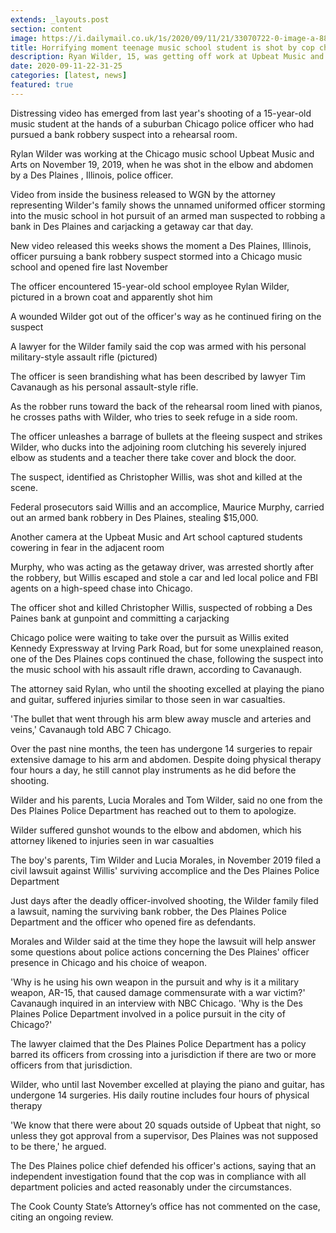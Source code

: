 ```yaml
---
extends: _layouts.post
section: content
image: https://i.dailymail.co.uk/1s/2020/09/11/21/33070722-0-image-a-88_1599857453970.jpg 
title: Horrifying moment teenage music school student is shot by cop chasing robber 
description: Ryan Wilder, 15, was getting off work at Upbeat Music and Art school in Chicago in November 2019 when a suburban cop pursuing an armed robbery suspect stormed in and opened fire. 
date: 2020-09-11-22-31-25 
categories: [latest, news] 
featured: true 
--- 
```

Distressing video has emerged from last year's shooting of a 15-year-old music student at the hands of a suburban Chicago police officer who had pursued a bank robbery suspect into a rehearsal room. 

Rylan Wilder was working at the Chicago music school Upbeat Music and Arts on November 19, 2019, when he was shot in the elbow and abdomen by a Des Plaines , Illinois, police officer. 

Video from inside the business released to WGN by the attorney representing Wilder's family shows the unnamed uniformed officer storming into the music school in hot pursuit of an armed man suspected to robbing a bank in Des Plaines and carjacking a getaway car that day. 

New video released this weeks shows the moment a Des Plaines, Illinois, officer pursuing a bank robbery suspect stormed into a Chicago music school and opened fire last November 

The officer encountered 15-year-old school employee Rylan Wilder, pictured in a brown coat and apparently shot him 

A wounded Wilder got out of the officer's way as he continued firing on the suspect 

A lawyer for the Wilder family said the cop was armed with his personal military-style assault rifle (pictured) 

The officer is seen brandishing what has been described by lawyer Tim Cavanaugh as his personal assault-style rifle.

As the robber runs toward the back of the rehearsal room lined with pianos, he crosses paths with Wilder, who tries to seek refuge in a side room. 

The officer unleashes a barrage of bullets at the fleeing suspect and strikes Wilder, who ducks into the adjoining room clutching his severely injured elbow as students and a teacher there take cover and block the door.

The suspect, identified as Christopher Willis, was shot and killed at the scene. 

Federal prosecutors said Willis and an accomplice, Maurice Murphy, carried out an armed bank robbery in Des Plaines, stealing $15,000. 

Another camera at the Upbeat Music and Art school captured students cowering in fear in the adjacent room 

Murphy, who was acting as the getaway driver, was arrested shortly after the robbery, but Willis escaped and stole a car and led local police and FBI agents on a high-speed chase into Chicago.

The officer shot and killed Christopher Willis, suspected of robbing a Des Paines bank at gunpoint and committing a carjacking 

Chicago police were waiting to take over the pursuit as Willis exited Kennedy Expressway at Irving Park Road, but for some unexplained reason, one of the Des Plaines cops continued the chase, following the suspect into the music school with his assault rifle drawn, according to Cavanaugh. 

The attorney said Rylan, who until the shooting excelled at playing the piano and guitar, suffered injuries similar to those seen in war casualties.

'The bullet that went through his arm blew away muscle and arteries and veins,' Cavanaugh told ABC 7 Chicago. 

Over the past nine months, the teen has undergone 14 surgeries to repair extensive damage to his arm and abdomen. Despite doing physical therapy four hours a day, he still cannot play instruments as he did before the shooting.

Wilder and his parents, Lucia Morales and Tom Wilder, said no one from the Des Plaines Police Department has reached out to them to apologize.  

Wilder suffered gunshot wounds to the elbow and abdomen, which his attorney likened to injuries seen in war casualties 

The boy's parents, Tim Wilder and Lucia Morales, in November 2019 filed a civil lawsuit against Willis' surviving accomplice and the Des Plaines Police Department 

Just days after the deadly officer-involved shooting, the Wilder family filed a lawsuit, naming the surviving bank robber, the Des Plaines Police Department and the officer who opened fire as defendants. 

Morales and Wilder said at the time they hope the lawsuit will help answer some questions about police actions concerning the Des Plaines' officer presence in Chicago and his choice of weapon. 

'Why is he using his own weapon in the pursuit and why is it a military weapon, AR-15, that caused damage commensurate with a war victim?' Cavanaugh inquired in an interview with NBC Chicago. 'Why is the Des Plaines Police Department involved in a police pursuit in the city of Chicago?'

The lawyer claimed that the Des Plaines Police Department has a policy barred its officers from crossing into a jurisdiction if there are two or more officers from that jurisdiction. 

Wilder, who until last November excelled at playing the piano and guitar, has undergone 14 surgeries. His daily routine includes four hours of physical therapy 

'We know that there were about 20 squads outside of Upbeat that night, so unless they got approval from a supervisor, Des Plaines was not supposed to be there,' he argued. 

The Des Plaines police chief defended his officer's actions, saying that an independent investigation found that the cop was in compliance with all department policies and acted reasonably under the circumstances. 

The Cook County State’s Attorney’s office has not commented on the case, citing an ongoing review. 

